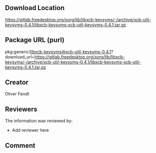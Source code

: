 ## Download Location

https://gitlab.freedesktop.org/xorg/lib/libxcb-keysyms/-/archive/xcb-util-keysyms-0.4.1/libxcb-keysyms-xcb-util-keysyms-0.4.1.tar.gz

## Package URL (purl)

pkg:generic/libxcb-keysyms@xcb-util-keysyms-0.4.1?download_url=https://gitlab.freedesktop.org/xorg/lib/libxcb-keysyms/-/archive/xcb-util-keysyms-0.4.1/libxcb-keysyms-xcb-util-keysyms-0.4.1.tar.gz

## Creator

Oliver Fendt

## Reviewers

The information was reviewed by:

* Add reviewer here

## Comment

